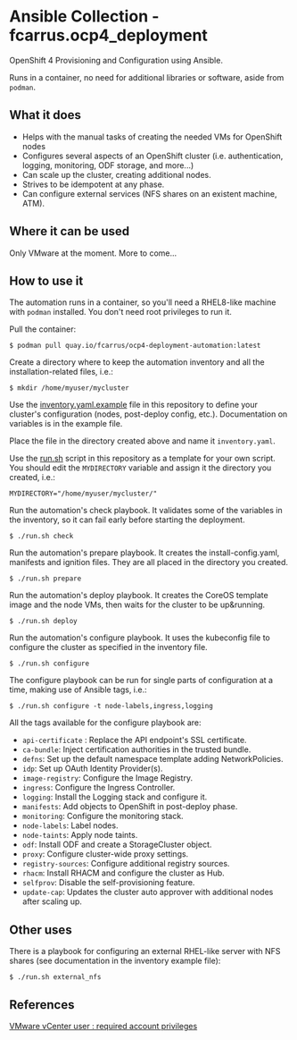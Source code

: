 # Ansible Collection - fcarrus.ocp4_deployment

OpenShift 4 Provisioning and Configuration using Ansible.

Runs in a container, no need for additional libraries or software, aside from `podman`.

## What it does

* Helps with the manual tasks of creating the needed VMs for OpenShift nodes
* Configures several aspects of an OpenShift cluster (i.e. authentication, logging, monitoring, ODF storage, and more...)
* Can scale up the cluster, creating additional nodes.
* Strives to be idempotent at any phase.
* Can configure external services (NFS shares on an existent machine, ATM).

## Where it can be used

Only VMware at the moment. More to come...

## How to use it

The automation runs in a container, so you'll need a RHEL8-like machine with `podman` installed. You don't need root privileges to run it.

Pull the container:
```shell
$ podman pull quay.io/fcarrus/ocp4-deployment-automation:latest
```

Create a directory where to keep the automation inventory and all the installation-related files, i.e.:

```shell
$ mkdir /home/myuser/mycluster
```

Use the [inventory.yaml.example](inventory.yaml.example) file in this repository to define your cluster's configuration (nodes, post-deploy config, etc.). Documentation on variables is in the example file.

Place the file in the directory created above and name it `inventory.yaml`.

Use the [run.sh](run.sh) script in this repository as a template for your own script. You should edit the `MYDIRECTORY` variable and assign it the directory you created, i.e.:

```shell
MYDIRECTORY="/home/myuser/mycluster/"
```

Run the automation's check playbook. It validates some of the variables in the inventory, so it can fail early before starting the deployment.

```shell
$ ./run.sh check
```

Run the automation's prepare playbook. It creates the install-config.yaml, manifests and ignition files. They are all placed in the directory you created.

```shell
$ ./run.sh prepare
```

Run the automation's deploy playbook. It creates the CoreOS template image and the node VMs, then waits for the cluster to be up&running.

```shell
$ ./run.sh deploy
```

Run the automation's configure playbook. It uses the kubeconfig file to configure the cluster as specified in the inventory file.

```shell
$ ./run.sh configure
```

The configure playbook can be run for single parts of configuration at a time, making use of Ansible tags, i.e.:

```shell
$ ./run.sh configure -t node-labels,ingress,logging
```

All the tags available for the configure playbook are:

* `api-certificate` : Replace the API endpoint's SSL certificate.
* `ca-bundle`: Inject certification authorities in the trusted bundle.
* `defns`: Set up the default namespace template adding NetworkPolicies.
* `idp`: Set up OAuth Identity Provider(s).
* `image-registry`: Configure the Image Registry.
* `ingress`: Configure the Ingress Controller.
* `logging`: Install the Logging stack and configure it.
* `manifests`: Add objects to OpenShift in post-deploy phase.
* `monitoring`: Configure the monitoring stack.
* `node-labels`: Label nodes.
* `node-taints`: Apply node taints.
* `odf`: Install ODF and create a StorageCluster object.
* `proxy`: Configure cluster-wide proxy settings.
* `registry-sources`: Configure additional registry sources.
* `rhacm`: Install RHACM and configure the cluster as Hub.
* `selfprov`: Disable the self-provisioning feature.
* `update-cap`: Updates the cluster auto approver with additional nodes after scaling up.

## Other uses

There is a playbook for configuring an external RHEL-like server with NFS shares (see documentation in the inventory example file):

```shell
$ ./run.sh external_nfs
```


## References

[VMware vCenter user : required account privileges](
https://docs.openshift.com/container-platform/4.13/installing/installing_vsphere/installing-vsphere-installer-provisioned-customizations.html#installation-vsphere-installer-infra-requirements_installing-vsphere-installer-provisioned-customizations)

